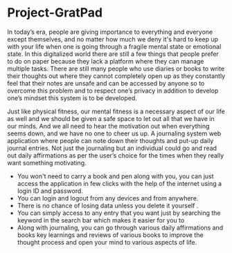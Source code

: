 # Project-GratPad

In today’s era, people are giving importance to everything and everyone except themselves, and no matter how much we deny it's hard to keep up with your life when one is going through a fragile mental state or emotional state. In this digitalized world there are still a few things that people prefer to do on paper because they lack a platform where they can manage multiple tasks.
There are still many people who use diaries or books to write their thoughts out where they cannot completely open up as they constantly feel that their notes are unsafe and can be accessed by anyone so to overcome this problem and to respect one’s privacy in addition to develop one’s mindset this system is to be developed.


Just like physical fitness, our mental fitness is a necessary aspect of our life as well and we should be given a safe space to let out all that we have in our minds. And we all need to hear the motivation out when everything seems down, and we have no one to cheer us up. A journaling system web application where people can note down their thoughts and put-up daily journal entries. Not just the journaling but an individual could go and read out daily affirmations as per the user’s choice for the times when they really want something motivating.


- You won't need to carry a book and pen along with you, you can just access the application in few clicks with the help of the internet using a login ID and password.<br>
- You can login and logout from any devices and from anywhere.<br>
- There is no chance of losing data unless you delete it yourself .<br>
- You can simply access to any entry that you want just by searching the keyword in the search bar which makes it easier for you to <br>
- Along with journaling, you can go through various daily affirmations and books key learnings and reviews of various books to improve the thought process and open your mind to various aspects of life. 
